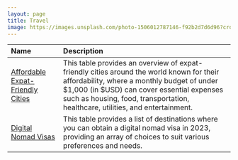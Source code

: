 ```yaml
---
layout: page
title: Travel
image: https://images.unsplash.com/photo-1506012787146-f92b2d7d6d96?crop=entropy&cs=tinysrgb&fit=max&fm=jpg&ixid=M3wxMTc3M3wwfDF8c2VhcmNofDgxfHx0cmF2ZWx8ZW58MHx8fHwxNjg3ODI4MjE0fDA&ixlib=rb-4.0.3&q=80&w=2000
---
```


| Name | Description | 
|:---------|:---------|
| [Affordable Expat-Friendly Cities](/affordable-expat-friendly-cities/) | This table provides an overview of expat-friendly cities around the world known for their affordability, where a monthly budget of under $1,000 (in $USD) can cover essential expenses such as housing, food, transportation, healthcare, utilities, and entertainment. |
| [Digital Nomad Visas](/digital-nomad-visas/) | This table provides a list of destinations where you can obtain a digital nomad visa in 2023, providing an array of choices to suit various preferences and needs. |
